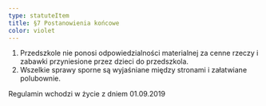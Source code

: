```yaml
---
type: statuteItem
title: §7 Postanowienia końcowe
color: violet
---
```


1. Przedszkole nie ponosi odpowiedzialności materialnej za cenne rzeczy i zabawki przyniesione przez dzieci do przedszkola.
2. Wszelkie sprawy sporne są wyjaśniane między stronami i załatwiane polubownie.

Regulamin wchodzi w życie z dniem 01.09.2019
